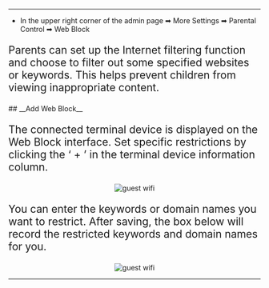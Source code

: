 <style>
    .text {
        font-size: 21px; 
    }
</style>
---
- In the upper right corner of the admin page ➡ More Settings ➡ Parental Control ➡ Web Block

<p class="text">
Parents can set up the Internet filtering function and choose to filter out some specified websites or keywords. This helps prevent children from viewing inappropriate content.
</p>
## __Add Web Block__
<p class="text">
The connected terminal device is displayed on the Web Block interface. Set specific restrictions by clicking the ‘ + ’ in the terminal device information column.
</p>
<div style="text-align: center;">
    <img alt="guest wifi" class="boxshadow" src="/images/parental03.png">
</div>
<p class="text">
You can enter the keywords or domain names you want to restrict. After saving, the box below will record the restricted keywords and domain names for you.
</p>

<div style="text-align: center;">
    <img alt="guest wifi" class="boxshadow" src="/images/parental04.png">
</div>

---